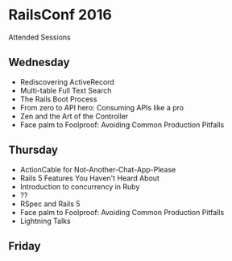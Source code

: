 # RailsConf 2016
Attended Sessions


## Wednesday
- Rediscovering ActiveRecord
- Multi-table Full Text Search
- The Rails Boot Process
- From zero to API hero: Consuming APIs like a pro
- Zen and the Art of the Controller  
- Face palm to Foolproof: Avoiding Common Production Pitfalls


## Thursday
- ActionCable for Not-Another-Chat-App-Please  
- Rails 5 Features You Haven't Heard About
- Introduction to concurrency in Ruby  
- ??
- RSpec and Rails 5
- Face palm to Foolproof: Avoiding Common Production Pitfalls  
- Lightning Talks


## Friday
